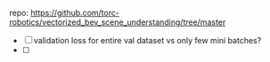 repo: https://github.com/torc-robotics/vectorized_bev_scene_understanding/tree/master



- [ ] validation loss for entire val dataset vs only few mini batches?
- [ ] 